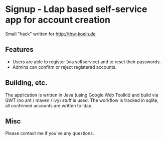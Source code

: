 Signup - Ldap based self-service app for account creation
===========================================================
Small "hack" written for http://thw-koeln.de


Features
--------------
* Users are able to register (via selfservice) and to reset their
passwords. 
* Admins can confirm or reject registered accounts.


Building, etc.
----------------
The application is written in Java (using Google Web Toolkit) and build via
GWT (no ant / maven / ivy) stuff is used.
The workflow is tracked in sqlite, all confirmed accounts are written to
ldap.

Misc
----------------
Please contact me if you've any questions.
